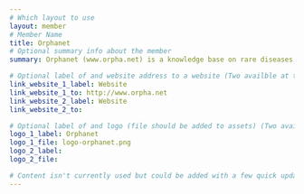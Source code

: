 ```yaml
---
# Which layout to use
layout: member
# Member Name
title: Orphanet
# Optional summary info about the member
summary: Orphanet (www.orpha.net) is a knowledge base on rare diseases and orphan drugs, bridging the fields of healthcare and research. Orphanet, a network of 38 countries, aims to increase knowledge on rare diseases so as to improve the diagnosis, care, and treatment of rare diseases. Orphanet provides a medical terminology dedicated to rare diseases, the Orphanet nomenclature of rare diseases (ORPHA code) used in healthcare and research in Europe; it is annotated with curated scientific data, including rare disease-related genes.

# Optional label of and website address to a website (Two availble at the moment)
link_website_1_label: Website
link_website_1_to: http://www.orpha.net
link_website_2_label: Website
link_website_2_to:

# Optional label of and logo (file should be added to assets) (Two availble at the moment).
logo_1_label: Orphanet
logo_1_file: logo-orphanet.png
logo_2_label:
logo_2_file:

# Content isn't currently used but could be added with a few quick updates if needed to allow for pages
---
```

